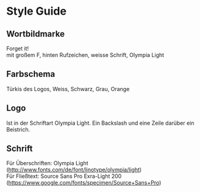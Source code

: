 Style Guide
===========

Wortbildmarke
-------------

Forget it!  
mit großem F, hinten Rufzeichen, weisse Schrift, Olympia Light

Farbschema
----------

Türkis des Logos, Weiss, Schwarz, Grau, Orange

Logo
----

Ist in der Schriftart Olympia Light. Ein Backslash und eine Zeile darüber ein Beistrich.

Schrift
-------

Für Überschriften: Olympia Light (http://www.fonts.com/de/font/linotype/olympia/light)  
Für Fließtext: Source Sans Pro Exra-Light 200 (https://www.google.com/fonts/specimen/Source+Sans+Pro)
